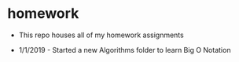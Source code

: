 # homework

- This repo houses all of my homework assignments

- 1/1/2019 - Started a new Algorithms folder to learn Big O Notation
